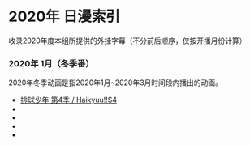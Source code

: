 # 2020年 日漫索引

收录2020年度本组所提供的外挂字幕（不分前后顺序，仅按开播月份计算）

### 2020年 1月（冬季番）
2020年冬季动画是指2020年1月~2020年3月时间段内播出的动画。

- [排球少年 第4季 / Haikyuu!!S4]()
- []()
- []()
- []()
- []()
